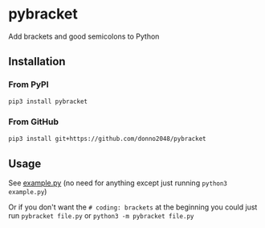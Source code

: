 # pybracket

Add brackets and good semicolons to Python

## Installation

### From PyPI

```sh
pip3 install pybracket
```

### From GitHub

```sh
pip3 install git+https://github.com/donno2048/pybracket
```

## Usage

See [example.py](./example.py) (no need for anything except just running `python3 example.py`)

Or if you don't want the `# coding: brackets` at the beginning you could just run `pybracket file.py` or `python3 -m pybracket file.py`
